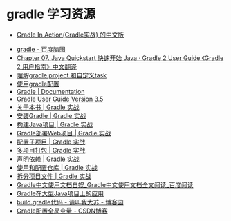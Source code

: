 # gradle 学习资源
   - [Gradle In Action(Gradle实战) 的中文版](https://github.com/EZLippi/GradleInActionZh)
   * <A HREF="http://naotu.baidu.com/file/fbb2c156af52ab1b91b648fb6a168dc1">gradle - 百度脑图</A>
   * <A HREF="https://waylau.gitbooks.io/gradle-2-user-guide/Chapter%2007.%20Java%20Quickstart%20%E5%BF%AB%E9%80%9F%E5%BC%80%E5%A7%8B%20Java.html">Chapter 07. Java Quickstart 快速开始 Java · Gradle 2 User Guide 《Gradle 2 用户指南》中文翻译</A>
   * <A HREF="http://note.youdao.com/share/?id=73943d1c6f1304d18e28c323cbbaacc1&type=note#/">理解gradle project 和自定义task</A>
   * <A HREF="http://note.youdao.com/share/?id=7b013c756a528ac073dc9887ea1abf6f&type=note#/">使用gradle配置</A>
   * <A HREF="https://gradle.org/docs#getting-started">Gradle | Documentation</A>
   * <A HREF="https://docs.gradle.org/3.5/userguide/userguide.html">Gradle User Guide Version 3.5</A>
   * <A HREF="https://lippiouyang.gitbooks.io/gradle-in-action-cn/content/index.html">关于本书 | Gradle 实战</A>
   * <A HREF="https://lippiouyang.gitbooks.io/gradle-in-action-cn/content/gradle/install-gradle.html">安装Gradle | Gradle 实战</A>
   * <A HREF="https://lippiouyang.gitbooks.io/gradle-in-action-cn/content/first-project/build-java-project.html">构建Java项目 | Gradle 实战</A>
   * <A HREF="https://lippiouyang.gitbooks.io/gradle-in-action-cn/content/first-project/web-development.html">Gradle部署Web项目 | Gradle 实战</A>
   * <A HREF="https://lippiouyang.gitbooks.io/gradle-in-action-cn/content/multi-project/configure-subproject.html">配置子项目 | Gradle 实战</A>
   * <A HREF="https://lippiouyang.gitbooks.io/gradle-in-action-cn/content/multi-project/assemble.html">多项目打包 | Gradle 实战</A>
   * <A HREF="https://lippiouyang.gitbooks.io/gradle-in-action-cn/content/dependency-management/declaring-dependencies.html">声明依赖 | Gradle 实战</A>
   * <A HREF="https://lippiouyang.gitbooks.io/gradle-in-action-cn/content/dependency-management/configure-respositories.html">使用和配置仓库 | Gradle 实战</A>
   * <A HREF="https://lippiouyang.gitbooks.io/gradle-in-action-cn/content/multi-project/individual.html">拆分项目文件 | Gradle 实战</A>
   * <A HREF="https://yuedu.baidu.com/ebook/f23af265998fcc22bcd10da2?pn=1">Gradle中文使用文档自娱_Gradle中文使用文档全文阅读_百度阅读</A>
   * <A HREF="http://www.infoq.com/cn/articles/Gradle-application-in-large-Java-projects/">Gradle在大型Java项目上的应用</A>
   * <A HREF="https://www.cnblogs.com/dasusu/p/6628099.html">build.gradle代码 - 请叫我大苏 - 博客园</A>
   * <A HREF="https://blog.csdn.net/fwt336/article/details/54613419">Gradle配置全局变量 - CSDN博客</A>

